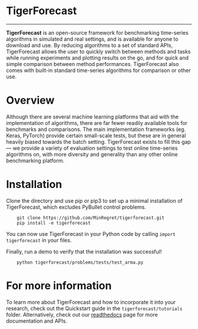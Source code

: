# TigerForecast
**********

**TigerForecast** is an open-source framework for benchmarking time-series algorithms in simulated and real settings, and is available for anyone to download and use. By reducing algorithms to a set of standard APIs, TigerForecast allows the user to quickly switch between methods and tasks while running experiments and plotting results on the go, and for quick and simple comparison between method performances. TigerForecast also comes with built-in standard time-series algorithms for comparison or other use.


Overview
========

Although there are several machine learning platforms that aid with the implementation of algorithms, there are far fewer readily available tools for benchmarks and comparisons. The main implementation frameworks (eg. Keras, PyTorch) provide certain small-scale tests, but these are in general heavily biased towards the batch setting. TigerForecast exists to fill this gap — we provide a variety of evaluation settings to test online time-series algorithms on, with more diversity and generality than any other online benchmarking platform.


Installation
============

Clone the directory and use pip or pip3 to set up a minimal installation of TigerForecast, which excludes PyBullet control problems.

```
    git clone https://github.com/MinRegret/tigerforecast.git
    pip install -e tigerforecast
```

You can now use TigerForecast in your Python code by calling `import tigerforecast` in your files. 

Finally, run a demo to verify that the installation was successful!

```
    python tigerforecast/problems/tests/test_arma.py
```


For more information
====================

To learn more about TigerForecast and how to incorporate it into your research, check out the Quickstart guide in the ```tigerforecast/tutorials``` folder. Alternatively, check out our [readthedocs](https://tigerforecast.readthedocs.io/en/latest/) page for more documentation and APIs.

